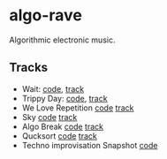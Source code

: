 # algo-rave
Algorithmic electronic music.

## Tracks

 - Wait: [code](https://github.com/Onuchin-Artem/algo-rave/blob/master/wait%20(techno).Rb), [track](https://soundcloud.com/artem-onuchin/weirdo)
 - Trippy Day: [code](https://github.com/Onuchin-Artem/algo-rave/blob/master/trippy%20day.Rb), [track](https://soundcloud.com/artem-onuchin/trippy-day)
 - We Love Repetition [code](https://github.com/Onuchin-Artem/algo-rave/blob/master/We-Love-Repetition.Rb) [track](https://soundcloud.com/artem-onuchin/we-love-repetition)
 - Sky [code](https://github.com/Onuchin-Artem/algo-rave/blob/master/Sky.Rb) [track](https://soundcloud.com/artem-onuchin/sky)
 - Algo Break [code](https://github.com/Onuchin-Artem/algo-rave/blob/master/Algo%20Break.Rb) [track](https://soundcloud.com/artem-onuchin/algo-break)
 - Qucksort [code](https://github.com/Onuchin-Artem/algo-rave/blob/master/Quicksort.Rb) [track](https://soundcloud.com/artem-onuchin/quicksort)
 - Techno improvisation Snapshot [code](https://github.com/Onuchin-Artem/algo-rave/blob/master/Techno.Rb)
